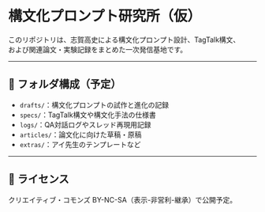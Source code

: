# 構文化プロンプト研究所（仮）

このリポジトリは、志賀高史による構文化プロンプト設計、TagTalk構文、  
および関連論文・実験記録をまとめた一次発信基地です。

---

## 🧩 フォルダ構成（予定）

- `drafts/`：構文化プロンプトの試作と進化の記録
- `specs/`：TagTalk構文や構文化手法の仕様書
- `logs/`：QA対話ログやスレッド再現用記録
- `articles/`：論文化に向けた草稿・原稿
- `extras/`：アイ先生のテンプレートなど

---

## 🔖 ライセンス

クリエイティブ・コモンズ BY-NC-SA（表示-非営利-継承）で公開予定。
